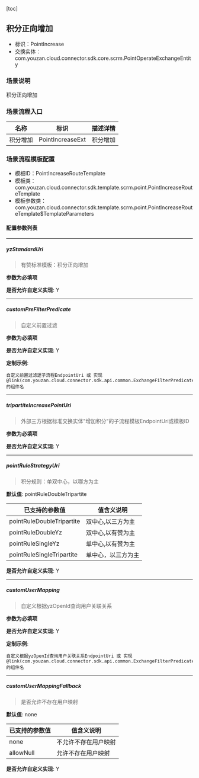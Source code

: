 [toc]

## 积分正向增加
- 标识：PointIncrease
- 交换实体：com.youzan.cloud.connector.sdk.core.scrm.PointOperateExchangeEntity
### 场景说明
积分正向增加
### 场景流程入口

名称 | 标识 | 描述详情
---|---|---
积分增加 | PointIncreaseExt | 积分增加

### 场景流程模板配置
- 模板ID：PointIncreaseRouteTemplate
- 模板类：com.youzan.cloud.connector.sdk.template.scrm.point.PointIncreaseRouteTemplate
- 模板参数类：com.youzan.cloud.connector.sdk.template.scrm.point.PointIncreaseRouteTemplate$TemplateParameters

#### 配置参数列表

---
##### yzStandardUri
> 有赞标准模板：积分正向增加

**参数为必填项**


**是否允许自定义实现**: Y

---
##### customPreFilterPredicate
> 自定义前置过滤

**参数为必填项**


**是否允许自定义实现**: Y


**定制示例**:
```
自定义前置过滤逻子流程EndpointUri 或 实现@link(com.youzan.cloud.connector.sdk.api.common.ExchangeFilterPredicate)的组件名
```
---
##### tripartiteIncreasePointUri
> 外部三方根据标准交换实体"增加积分"的子流程模板EndpointUri或模板ID

**参数为必填项**


**是否允许自定义实现**: Y

---
##### pointRuleStrategyUri
> 积分规则：单双中心，以哪方为主

**默认值**: pointRuleDoubleTripartite

已支持的参数值 | 值含义说明
---|---
pointRuleDoubleTripartite | 双中心,以三方为主
pointRuleDoubleYz | 双中心,以有赞为主
pointRuleSingleYz | 单中心,以有赞为主
pointRuleSingleTripartite | 单中心，以三方为主

**是否允许自定义实现**: Y

---
##### customUserMapping
> 自定义根据yzOpenId查询用户关联关系

**参数为必填项**


**是否允许自定义实现**: Y


**定制示例**:
```
自定义根据yzOpenId查询用户关联关系EndpointUri 或 实现@link(com.youzan.cloud.connector.sdk.api.common.ExchangeFilterPredicate)的组件名
```
---
##### customUserMappingFallback
> 是否允许不存在用户映射

**默认值**: none

已支持的参数值 | 值含义说明
---|---
none | 不允许不存在用户映射
allowNull | 允许不存在用户映射

**是否允许自定义实现**: Y


